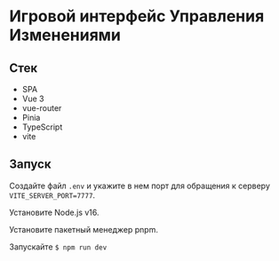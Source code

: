# Игровой интерфейс Управления Изменениями

## Стек

- SPA
- Vue 3
- vue-router
- Pinia
- TypeScript
- vite

## Запуск

Создайте файл `.env` и укажите в нем порт для обращения к серверу `VITE_SERVER_PORT=7777`.

Установите Node.js v16.

Установите пакетный менеджер pnpm.

Запускайте `$ npm run dev`
